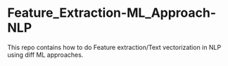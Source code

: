 # Feature_Extraction-ML_Approach-NLP
This repo contains how to do Feature extraction/Text vectorization in NLP using diff ML approaches.
